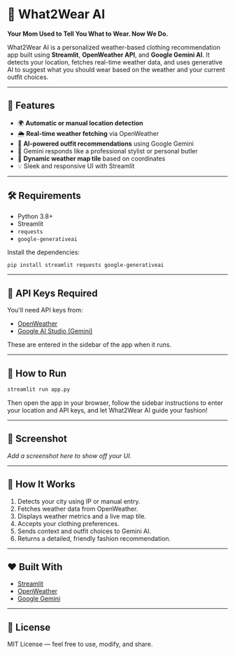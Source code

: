 # 👕 What2Wear AI

**Your Mom Used to Tell You What to Wear. Now We Do.**

What2Wear AI is a personalized weather-based clothing recommendation app built using **Streamlit**, **OpenWeather API**, and **Google Gemini AI**. It detects your location, fetches real-time weather data, and uses generative AI to suggest what you should wear based on the weather and your current outfit choices.

---

## 🚀 Features

- 🌍 **Automatic or manual location detection**
- 🌦️ **Real-time weather fetching** via OpenWeather
- 🧥 **AI-powered outfit recommendations** using Google Gemini
- 🧠 Gemini responds like a professional stylist or personal butler
- 📍 **Dynamic weather map tile** based on coordinates
- 💡 Sleek and responsive UI with Streamlit

---

## 🛠️ Requirements

- Python 3.8+
- Streamlit
- `requests`
- `google-generativeai`

Install the dependencies:

```bash
pip install streamlit requests google-generativeai
```
---

## 🔐 API Keys Required

You'll need API keys from:

- [OpenWeather](https://openweathermap.org/api)
- [Google AI Studio (Gemini)](https://makersuite.google.com/app)

These are entered in the sidebar of the app when it runs.

---

## 🧪 How to Run

```bash
streamlit run app.py
```

Then open the app in your browser, follow the sidebar instructions to enter your location and API keys, and let What2Wear AI guide your fashion!

---

## 📸 Screenshot

_Add a screenshot here to show off your UI._

---

## 🤖 How It Works

1. Detects your city using IP or manual entry.
2. Fetches weather data from OpenWeather.
3. Displays weather metrics and a live map tile.
4. Accepts your clothing preferences.
5. Sends context and outfit choices to Gemini AI.
6. Returns a detailed, friendly fashion recommendation.

---

## ❤️ Built With

- [Streamlit](https://streamlit.io/)
- [OpenWeather](https://openweathermap.org/)
- [Google Gemini](https://ai.google.dev/)

---

## 📄 License

MIT License — feel free to use, modify, and share.

